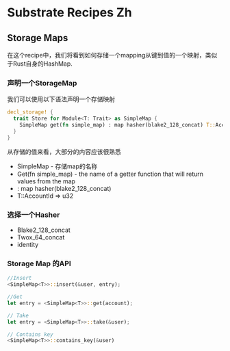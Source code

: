 # Substrate Recipes Zh

## Storage Maps 

在这个recipe中，我们将看到如何存储一个mapping从键到值的一个映射，类似于Rust自身的HashMap.

### 声明一个StorageMap

我们可以使用以下语法声明一个存储映射

```rust
decl_storage! {
  trait Store for Module<T: Trait> as SimpleMap {
    SimpleMap get(fn simple_map) : map hasher(blake2_128_concat) T::AccountId => u32;
  }
}
```

从存储的值来看，大部分的内容应该很熟悉

- SimpleMap - 存储map的名称
- Get(fn simple_map) - the name of a getter function that will return values from the map 
- : map hasher(blake2_128_concat)
- T::AccountId => u32

### 选择一个Hasher

- Blake2_128_concat
- Twox_64_concat
- identity

### Storage Map 的API 

```rust
//Insert 
<SimpleMap<T>>::insert(&user, entry);

//Get 
let entry = <SimpleMap<T>>::get(account);

// Take 
let entry = <SimpleMap<T>>::take(&user);

// Contains key 
<SimpleMap<T>>::contains_key(&user)
```

